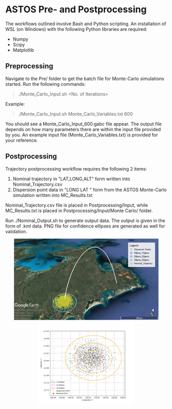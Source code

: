 # ASTOS Pre- and Postprocessing
The workflows outlined involve Bash and Python scripting. An installation of WSL (on Windows) with the following Python libraries are required:
- Numpy
- Scipy
- Matplotlib

## Preprocessing
Navigate to the Pre/ folder to get the batch file for Monte-Carlo simulations started. Run the following commands:
> ./Monte_Carlo_Input.sh <FILENAME> <No. of Iterations>

Example:
> ./Monte_Carlo_Input.sh Monte_Carlo_Variables.txt 600

You should see a Monte_Carlo_Input_600.gabc file appear. The output file depends on how many parameters there are within the input file provided by you. An example input file (Monte_Carlo_Variables.txt) is provided for your reference.

## Postprocessing
Trajectory postprocessing workflow requires the following 2 items:
1. Nominal trajectory in "LAT,LONG,ALT" form written into Nominal_Trajectory.csv
2. Dispersion point data in "LONG LAT <etc>" form from the ASTOS Monte-Carlo simulation written into MC_Results.txt

Nominal_Trajectory.csv file is placed in Postprocessing/Input, while MC_Results.txt is placed in Postprocessing/Input/Monte Carlo/ folder.

Run ./Nominal_Output.sh to generate output data. The output is given in the form of .kml data. PNG file for confidence ellipses are generated as well for validation.

<p align="middle">
  <img src="KML_Visualization.jpg" width="450">
  <img src="Postprocessing/Data/Ellipse_MC.png" width="300"> 
</p>
